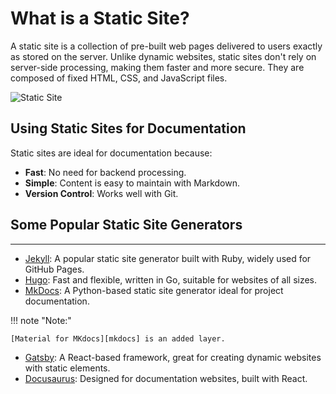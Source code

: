 # What is a Static Site?

A static site is a collection of pre-built web pages delivered to users exactly as stored on the server. Unlike dynamic websites, static sites don't rely on server-side processing, making them faster and more secure. They are composed of fixed HTML, CSS, and JavaScript files.

![Static Site](https://teleporthq.io/blog/content/images/2022/04/what-is-a-static-site-2.png "Static Site")

## Using Static Sites for Documentation

Static sites are ideal for documentation because:

- **Fast**: No need for backend processing.
- **Simple**: Content is easy to maintain with Markdown.
- **Version Control**: Works well with Git.

## Some Popular Static Site Generators

---

- [Jekyll](https://jekyllrb.com/): A popular static site generator built with Ruby, widely used for GitHub Pages.
- [Hugo](https://gohugo.io/): Fast and flexible, written in Go, suitable for websites of all sizes.
- [MkDocs](https://www.mkdocs.org/): A Python-based static site generator ideal for project documentation. 

!!! note "Note:"

    [Material for MKdocs][mkdocs] is an added layer. 

- [Gatsby](https://www.gatsbyjs.com/): A React-based framework, great for creating dynamic websites with static elements.
- [Docusaurus](https://docusaurus.io/): Designed for documentation websites, built with React.

[mkdocs]: https://squidfunk.github.io/mkdocs-material/ "MKDocs for Materials"



